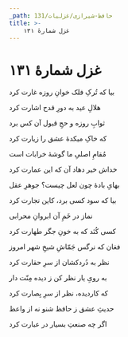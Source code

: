 ```yaml
---
_path: حافظ-شیرازی/غزلیات/131
title: >-
    غزل شمارهٔ ۱۳۱
---
```

# غزل شمارهٔ ۱۳۱

<div class="b" id="bn1"><div class="m1"><p>بیا که تُرکِ فلک خوانِ روزه غارت کرد</p></div>
<div class="m2"><p>هلالِ عید به دورِ قدح اشارت کرد</p></div></div>
<div class="b" id="bn2"><div class="m1"><p>ثوابِ روزه و حجِ قبول آن کس برد</p></div>
<div class="m2"><p>که خاکِ میکدهٔ عشق را زیارت کرد</p></div></div>
<div class="b" id="bn3"><div class="m1"><p>مُقامِ اصلیِ ما گوشهٔ خرابات است</p></div>
<div class="m2"><p>خداش خیر دهاد آن که این عمارت کرد</p></div></div>
<div class="b" id="bn4"><div class="m1"><p>بهایِ بادهٔ چون لعل چیست؟ جوهرِ عقل</p></div>
<div class="m2"><p>بیا که سود کسی برد، کاین تجارت کرد</p></div></div>
<div class="b" id="bn5"><div class="m1"><p>نماز در خَمِ آن ابروانِ محرابی</p></div>
<div class="m2"><p>کسی کُنَد که به خونِ جگر طهارت کرد</p></div></div>
<div class="b" id="bn6"><div class="m1"><p>فغان که نرگس جَمّاشِ شیخِ شهر امروز</p></div>
<div class="m2"><p>نظر به دُردکشان از سرِ حقارت کرد</p></div></div>
<div class="b" id="bn7"><div class="m1"><p>به رویِ یار نظر کن ز دیده مِنّت دار</p></div>
<div class="m2"><p>که کاردیده، نظر از سرِ بِصارت کرد</p></div></div>
<div class="b" id="bn8"><div class="m1"><p>حدیثِ عشق ز حافظ شنو نه از واعظ</p></div>
<div class="m2"><p>اگر چه صنعتِ بسیار در عبارت کرد</p></div></div>

